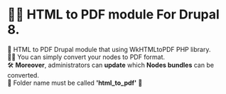 # 👨‍💻 HTML to PDF module For Drupal 8.
🍰 HTML to PDF Drupal module that using WkHTMLtoPDF PHP library.<br>
💁‍♀️ You can simply convert your nodes to PDF format.<br>
🛠 <strong>Moreover</strong>, administrators can <strong>update</strong> which <strong>Nodes bundles</strong> can be converted.<br>
🛑 Folder name must be called <strong>'html_to_pdf'</strong> 🛑

